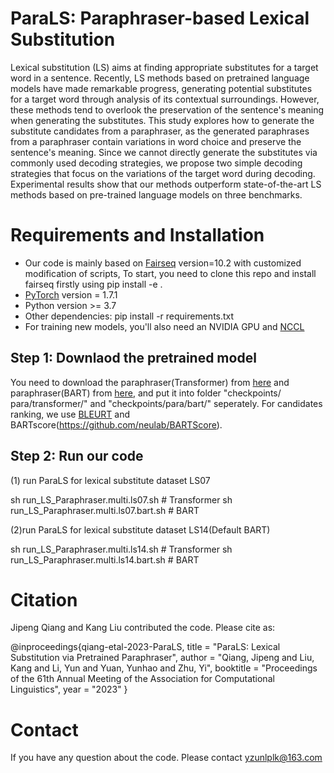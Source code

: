 # ParaLS: Paraphraser-based Lexical Substitution

Lexical substitution (LS) aims at finding appropriate substitutes for a target word in a sentence. Recently,  LS methods based on pretrained language models have made remarkable progress, generating potential substitutes for a target word through analysis of its contextual surroundings. However, these methods tend to overlook the preservation of the sentence's meaning when generating the substitutes. This study explores how to generate the substitute candidates from a paraphraser, as the generated paraphrases from a paraphraser contain variations in word choice and preserve the sentence's meaning. Since we cannot directly generate the substitutes via commonly used decoding strategies, we propose two simple decoding strategies that focus on the variations of the target word during decoding. Experimental results show that our methods outperform state-of-the-art LS methods based on pre-trained language models on three benchmarks.



# Requirements and Installation

*  Our code is mainly based on [Fairseq](https://github.com/pytorch/fairseq) version=10.2 with customized modification of scripts, To start, you need to clone this repo and install fairseq firstly using pip install -e .
* [PyTorch](http://pytorch.org/) version = 1.7.1
* Python version >= 3.7
* Other dependencies: pip install -r requirements.txt
* For training new models, you'll also need an NVIDIA GPU and [NCCL](https://github.com/NVIDIA/nccl)

## Step 1: Downlaod the pretrained model

You need to download the paraphraser(Transformer) from [here](https://drive.google.com/file/d/1o5fUGJnTxMe9ASQWTxIlbWmbEqN_RQ6D/view?usp=sharing) and paraphraser(BART) from [here](https://drive.google.com/file/d/1hgUtUHmxw8R4tsnGsp8usS2vr773DJ6o/view?usp=drive_link), and put it into folder "checkpoints/⁨para⁩/transformer/⁩" and "checkpoints/⁨para⁩/bart/⁩" seperately. For candidates ranking, we use [BLEURT](https://huggingface.co/Elron/bleurt-large-512) and BARTscore(https://github.com/neulab/BARTScore).

## Step 2: Run our code 

(1) run ParaLS for lexical substitute dataset LS07

sh run_LS_Paraphraser.multi.ls07.sh # Transformer
sh run_LS_Paraphraser.multi.ls07.bart.sh # BART

(2)run ParaLS for lexical substitute dataset LS14(Default BART)

sh run_LS_Paraphraser.multi.ls14.sh # Transformer
sh run_LS_Paraphraser.multi.ls14.bart.sh # BART


# Citation
Jipeng Qiang and Kang Liu contributed the code. 
Please cite as:

@inproceedings{qiang-etal-2023-ParaLS,
    title = "ParaLS: Lexical Substitution via Pretrained Paraphraser",
    author = "Qiang, Jipeng  and Liu, Kang  and Li, Yun  and Yuan, Yunhao  and Zhu, Yi",
    booktitle = "Proceedings of the 61th Annual Meeting of the Association for Computational Linguistics",
    year = "2023"
    }
# Contact 
If you have any question about the code. Please contact yzunlplk@163.com

